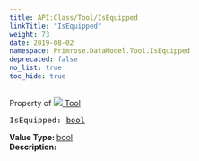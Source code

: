 ```yaml
---
title: API:Class/Tool/IsEquipped
linkTitle: "IsEquipped"
weight: 73
date: 2019-08-02
namespace: Primrose.DataModel.Tool.IsEquipped
deprecated: false
no_list: true
toc_hide: true
---
```

Property of <a href="/docs/api-reference/Class/Tool"><img src="/icons/silk/tool.png"/>&nbsp;Tool</a>
<pre class="method-declaration">
IsEquipped: <a class="type" href="/docs/api-reference/System/Primitives#boolean">bool</a></pre>
<b>Value Type: </b>
<a class="type" href="/docs/api-reference/System/Primitives#boolean">bool</a>
<br/>
<b>Description: </b>